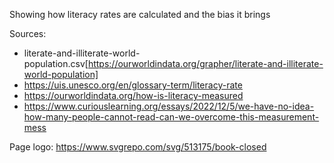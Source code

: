 Showing how literacy rates are calculated and the bias it brings

Sources:
 - literate-and-illiterate-world-population.csv[https://ourworldindata.org/grapher/literate-and-illiterate-world-population]
 - https://uis.unesco.org/en/glossary-term/literacy-rate
 - https://ourworldindata.org/how-is-literacy-measured
 - https://www.curiouslearning.org/essays/2022/12/5/we-have-no-idea-how-many-people-cannot-read-can-we-overcome-this-measurement-mess

Page logo: https://www.svgrepo.com/svg/513175/book-closed
